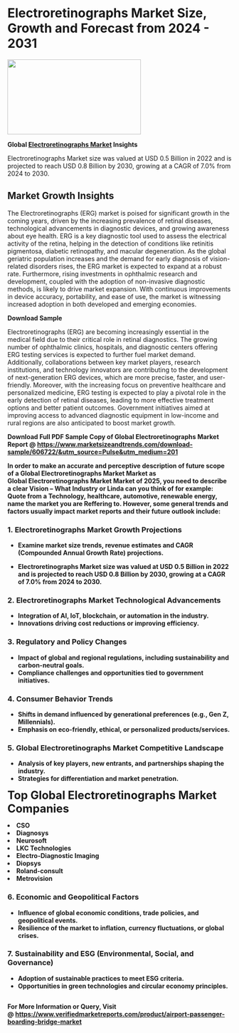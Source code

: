<H1>Electroretinographs Market Size, Growth and Forecast from 2024 - 2031</H1><img class="aligncenter size-medium wp-image-584254" src="https://thirdeyenews.in/wp-content/uploads/2024/09/Global-Market-Research-300x168.jpeg" alt="" width="300" height="168" /><p><strong>Global&nbsp;<a href="https://www.marketsizeandtrends.com/download-sample/606722/&amp;utm_source=Pulse&amp;utm_medium=201">Electroretinographs Market</a> Insights</strong></p><p>Electroretinographs Market size was valued at USD 0.5 Billion in 2022 and is projected to reach USD 0.8 Billion by 2030, growing at a CAGR of 7.0% from 2024 to 2030.</p><p><h2>Market Growth Insights</h2> <p>The Electroretinographs (ERG) market is poised for significant growth in the coming years, driven by the increasing prevalence of retinal diseases, technological advancements in diagnostic devices, and growing awareness about eye health. ERG is a key diagnostic tool used to assess the electrical activity of the retina, helping in the detection of conditions like retinitis pigmentosa, diabetic retinopathy, and macular degeneration. As the global geriatric population increases and the demand for early diagnosis of vision-related disorders rises, the ERG market is expected to expand at a robust rate. Furthermore, rising investments in ophthalmic research and development, coupled with the adoption of non-invasive diagnostic methods, is likely to drive market expansion. With continuous improvements in device accuracy, portability, and ease of use, the market is witnessing increased adoption in both developed and emerging economies.</p> <p><strong>Download Sample</strong></p> <p>Electroretinographs (ERG) are becoming increasingly essential in the medical field due to their critical role in retinal diagnostics. The growing number of ophthalmic clinics, hospitals, and diagnostic centers offering ERG testing services is expected to further fuel market demand. Additionally, collaborations between key market players, research institutions, and technology innovators are contributing to the development of next-generation ERG devices, which are more precise, faster, and user-friendly. Moreover, with the increasing focus on preventive healthcare and personalized medicine, ERG testing is expected to play a pivotal role in the early detection of retinal diseases, leading to more effective treatment options and better patient outcomes. Government initiatives aimed at improving access to advanced diagnostic equipment in low-income and rural regions are also anticipated to boost market growth.</p> <p><strong></p><p><span class=""><strong>Download Full PDF Sample Copy of Global Electroretinographs Market Report</strong> @ <a href="https://www.marketsizeandtrends.com/download-sample/606722/&amp;utm_source=Pulse&amp;utm_medium=201" target="_blank">https://www.marketsizeandtrends.com/download-sample/606722/&amp;utm_source=Pulse&amp;utm_medium=201</a></span></p><p>In order to make an accurate and perceptive description of future scope of a Global&nbsp;Electroretinographs Market Market as Global&nbsp;Electroretinographs Market Market of 2025, you need to describe a clear Vision &ndash; What Industry or Linda can you think of for example: Quote from a Technology, healthcare, automotive, renewable energy, name the market you are Reffering to. However, some general trends and factors usually impact market reports and their future outlook include:</p><h3>1.&nbsp;<strong>Electroretinographs Market Growth Projections</strong></h3><ul><li>Examine market size trends, revenue estimates and CAGR (Compounded Annual Growth Rate) projections.</li><li><p>Electroretinographs Market size was valued at USD 0.5 Billion in 2022 and is projected to reach USD 0.8 Billion by 2030, growing at a CAGR of 7.0% from 2024 to 2030.</p></li></ul><h3>2.&nbsp;<strong>Electroretinographs Market Technological Advancements</strong></h3><ul><li>Integration of AI, IoT, blockchain, or automation in the industry.</li><li>Innovations driving cost reductions or improving efficiency.</li></ul><h3>3.&nbsp;<strong>Regulatory and Policy Changes</strong></h3><ul><li>Impact of global and regional regulations, including sustainability and carbon-neutral goals.</li><li>Compliance challenges and opportunities tied to government initiatives.</li></ul><h3>4.&nbsp;<strong>Consumer Behavior Trends</strong></h3><ul><li>Shifts in demand influenced by generational preferences (e.g., Gen Z, Millennials).</li><li>Emphasis on eco-friendly, ethical, or personalized products/services.</li></ul><h3>5.&nbsp;<strong>Global Electroretinographs Market Competitive Landscape</strong></h3><ul><li>Analysis of key players, new entrants, and partnerships shaping the industry.</li><li>Strategies for differentiation and market penetration.</li></ul><p data-pm-slice="1 1 []"><span style="color: inherit; font-family: inherit; font-size: 25px;">Top Global Electroretinographs Market Companies</span></p><div class="" data-test-id=""><p><li>CSO</li><li> Diagnosys</li><li> Neurosoft</li><li> LKC Technologies</li><li> Electro-Diagnostic Imaging</li><li> Diopsys</li><li> Roland-consult</li><li> Metrovision</li></p></div><h3>6.&nbsp;<strong>Economic and Geopolitical Factors</strong></h3><ul><li>Influence of global economic conditions, trade policies, and geopolitical events.</li><li>Resilience of the market to inflation, currency fluctuations, or global crises.</li></ul><h3>7.&nbsp;<strong>Sustainability and ESG (Environmental, Social, and Governance)</strong></h3><ul><li>Adoption of sustainable practices to meet ESG criteria.</li><li>Opportunities in green technologies and circular economy principles.</li></ul><h2><strong style="font-size: 14px;">For More Information or Query, Visit @&nbsp;</strong><a style="background-color: #ffffff; font-size: 14px;" href="https://www.marketsizeandtrends.com/report/electroretinographs-market/" target="_blank">https://www.verifiedmarketreports.com/product/airport-passenger-boarding-bridge-market</a></h2>
